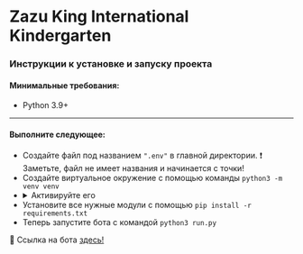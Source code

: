# Zazu King International Kindergarten

### Инструкции к установке и запуску проекта
#### Минимальные требования:
- Python 3.9+
---------
#### Выполните следующее:

- Создайте файл под названием <code>".env"</code> в главной директории. ❗ Заметьте, файл не имеет названия и начинается с точки!
- Создайте виртуальное окружение с помощью команды `python3 -m venv venv`
- <details>
  <summary>Активируйте его</summary>
  <br>
  MacOS: <code>source venv/bin/activate</code><br>
  Windows: <code>windows</code>
  </details
- Установите все нужные модули с помощью `pip install -r requirements.txt`
- Теперь запустите бота с командой `python3 run.py`
  
🤖 Ссылка на бота [здесь!](https://t.me/zazukingjobbot)
